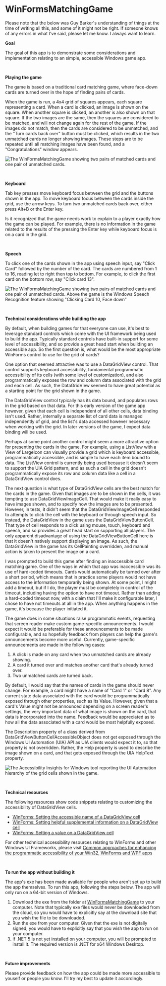 # WinFormsMatchingGame

Please note that the below was Guy Barker's understanding of things at the time of writing all this, and some of it might not be right. If someone knows of any errors in what I've said, please let me know. I always want to learn.

**Goal**

The goal of this app is to demonstrate some considerations and implementation relating to an simple, accessible Windows game app.

&nbsp;

**Playing the game**

The game is based on a traditional card matching game, where face-down cards are turned over in the hope of finding pairs of cards.

When the game is run, a 4x4 grid of squares appears, each square representing a card. When a card is clicked, an image is shown on the square. When another square is clicked, an another is also shown on that square. If the two images are the same, then the squares are considered to be matched, and will not change again for the rest of the game. If the images do not match, then the cards are considered to be unmatched, and the "Turn cards back over" button must be clicked, which results in the two unmatched cards no longer showing images. These steps are to be repeated until all matching images have been found, and a "Congratulations" window appears.

![The WinFormsMatchingGame showing two pairs of matched cards and one pair of unmatched cards.](WinFormsMatchingGame/AppScreenshots/WinFormsMatchingGameMismatch.png)

&nbsp;

**Keyboard**

Tab key presses move keyboard focus between the grid and the buttons shown in the app. To move keyboard focus between the cards inside the grid, use the arrow keys. To turn two unmatched cards back over, either press Alt+B or the Enter key.

Is it recognized that the game needs work to explain to a player exactly how the game can be played. For example, there is no information in the game related to the results of the pressing the Enter key while keyboard focus is on a card in the grid.

&nbsp;

**Speech**

To click one of the cards shown in the app using speech input, say "Click Card" followed by the number of the card. The cards are numbered from 1 to 16, reading let to right then top to bottom. For example, to click the first card on the bottom row, say "Click card 13".

![The WinFormsMatchingGame showing two pairs of matched cards and one pair of unmatched cards. Above the game is the Windows Speech Recognition feature showing "Clicking Card 10, Face down"](WinFormsMatchingGame/AppScreenshots/WinFormsMatchingGameSpeech.png)

&nbsp;

**Technical considerations while building the app**

By default, when building games for that everyone can use, it's best to leverage standard controls which come with the UI framework being used to build the app. Typically standard controls have built-in support for some level of accessibility, and so provide a great head start when building an accessible app. So the first question is, what would be the most appropriate WinForms control to use for the grid of cards?

One option that seemed attractive was to use a DataGridView control. That control supports keyboard accessibility, fundamental programmatic accessibility of its cells (with some level of customization), and also programmatically exposes the row and column data associated with the grid and each cell. As such, the DataGridView seemed to have great potential as a starting point for the grid shown in the game. 

The DataGridView control typically has its data bound, and populates rows in the grid based on that data. For this early version of the game app however, given that each cell is independent of all other cells, data binding isn't used. Rather, internally a separate list of card data is managed independently of grid, and the list's data accessed however necessary when working with the grid. In later versions of the game, I expect data binding will be used.

Perhaps at some point another control might seem a more attractive option for presenting the cards in the game. For example, using a ListView with a View of LargeIcon can visually provide a grid which is keyboard accessible, programmatically accessible, and is simple to have each item bound to data. The ListView control is currently being used because it doesn't seem to support the UIA Grid pattern, and as such a cell in the grid doesn't programmatically expose its row and column data like a cell in a DataGridView control does.

The next question is what type of DataGridView cells are the best match for the cards in the game. Given that images are to be shown in the cells, it was tempting to use DataGridViewImageCell. That would make it really easy to have images shown, and to specify how the images are to be presented. However, in tests, it didn't seem that the DataGridViewImageCell responded to attempts to click the cell with the keyboard or through speech input. So instead, the DataGridView in the game uses the DataGridViewButtonCell. That type of cell responds to a click using mouse, touch, keyboard and speech, and so provides a great head start on supporting all players. The only apparent disadvantage of using the DataGridViewButtonCell here is that it doesn't natively support displaying an image. As such, the DataGridView in the game has its CellPainting overridden, and manual action is taken to present the image on a card.

I was prompted to build this game after finding an inaccessible card matching game. One of the ways in which that app was inaccessible was its use of hard-coded timeouts. Cards would automatically be turned over after a short period, which means that in practice some players would not have access to the information temporarily being shown. At some point, I might add a timeout, but if I do, the player must be completely in control of the timeout, including having the option to have not timeout. Rather than adding a hard-coded timeout now, with a claim that I'll make it configurable later, I chose to have not timeouts at all in the app. When anything happens in the game, it's because the player initiated it.

The game does in some situations raise programmatic events, requesting that screen reader make custom game-specific announcements. I would expect it would be preferable for these announcements to be made configurable, and so hopefully feedback from players can help the game's announcements become more useful. Currently, game-specific announcements are made in the following cases:

1. A click is made on any card when two unmatched cards are already showing.
2. A card it turned over and matches another card that's already turned over.
3. Two unmatched cards are turned back.

By default, I would say that the names of cards in the game should never change. For example, a card might have a name of "Card 1" or "Card 8". Any current state data associated with the card would be programmatically exposed through other properties, such as its Value. However, given that a card's Value might not be announced depending on a screen reader's settings, the very important data of what image is shown on the card, that data is incorporated into the name. Feedback would be appreciated as to how all the data associated with a card would be most helpfully exposed.

The Description property of a class derived from DataGridViewButtonCellAccessibleObject does not get exposed through the Windows UI Automation (UIA) API as UIA clients would expect it to, so that property is not overridden. Rather, the Help property is used to describe the image shown on a card, and that gets exposed through the UIA HelpText property.

![The Accessibility Insights for Windows tool reporting the UI Automation hierarchy of the grid cells shown in the game.](WinFormsMatchingGame/AppScreenshots/WinFormsMatchingGameUIATree.png)

&nbsp;

**Technical resources**

The following resources show code snippets relating to customizing the accessibility of DataGridView cells.
- [WinForms: Setting the accessible name of a DataGridView cell](https://docs.microsoft.com/en-us/accessibility-tools-docs/items/WinForms/DataItem_Name) 
- [WinForms: Setting helpful supplemental information on a DataGridView cell](https://docs.microsoft.com/en-us/accessibility-tools-docs/items/WinForms/DataItem_HelpText) 
- [WinForms: Setting a value on a DataGridView cell](https://docs.microsoft.com/en-us/accessibility-tools-docs/items/WinForms/DataItem_ValueValue) 

For other technical accessibility resources relating to WinForms and other Windows UI Frameworks, please visit 
[Common approaches for enhancing the programmatic accessibility of your Win32, WinForms and WPF apps](https://www.linkedin.com/pulse/common-approaches-enhancing-programmatic-your-win32-winforms-barker)

&nbsp;

**To run the app without building it**

The app's exe has been made available for people who aren't set up to build the app themselves. To run this app, following the steps below. The app will only run on a 64-bit version of Windows.

1. Download the exe from the folder at [WinFormsMatchingGame](https://1drv.ms/u/s!AlVXdkIXfQVpidFhyGkmurWNrLifNA?e=gFMquj) to your computer. Note that typically exe files would never be downloaded from the cloud, so you would have to explicitly say at the download site that you wish the file to be downloaded.
2. Run the exe from your computer. Given that the exe is not digitally signed, you would have to explicitly say that you wish the app to run on your computer.
3. If .NET 5 is not yet installed on your computer, you will be prompted to install it. The required version is .NET for x64 Windows Desktop.

&nbsp;

**Future improvements**

Please provide feedback on how the app could be made more accessible to youself or people you know. I'll try my best to update it accordingly.
